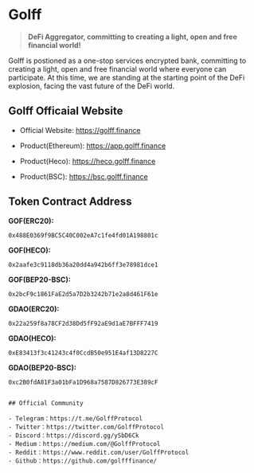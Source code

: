 # Golff

> **DeFi Aggregator, committing to creating a light, open and free financial world!**

Golff is postioned as a one-stop services encrypted bank, committing to creating a light, open and free financial world where everyone can participate. At this time, we are standing at the starting point of the DeFi explosion, facing the vast future of the DeFi world.


## Golff Officaial Website

- Official Website: https://golff.finance

- Product(Ethereum): https://app.golff.finance

- Product(Heco): https://heco.golff.finance

- Product(BSC): https://bsc.golff.finance


## Token Contract Address

**GOF(ERC20):** 
```
0x488E0369f9BC5C40C002eA7c1fe4fd01A198801c
```
**GOF(HECO):**
```
0x2aafe3c9118db36a20dd4a942b6ff3e78981dce1
```
**GOF(BEP20-BSC):** 
```
0x2bcF9c1861FaE2d5a7D2b3242b71e2a8d461F61e
```
**GDAO(ERC20):**
```
0x22a259f8a78CF2d38Dd5fF92aE9d1aE7BFFF7419
```
**GDAO(HECO):**
```
0xE83413f3c41243c4f0CcdB50e951E4af13D8227C
```
**GDAO(BEP20-BSC):**
```
0xc2B0fdA81F3a01bFa1D968a7587D826773E389cF


## Official Community

- Telegram：https://t.me/GolffProtocol
- Twitter：https://twitter.com/GolffProtocol
- Discord：https://discord.gg/ySbD6Ck
- Medium：https://medium.com/@GolffProtocol
- Reddit：https://www.reddit.com/user/GolffProtocol
- Github：https://github.com/golfffinance/




